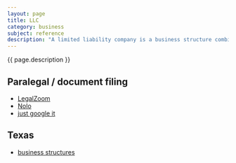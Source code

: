 ```yaml
---
layout: page
title: LLC
category: business
subject: reference
description: "A limited liability company is a business structure combining the pass-through taxation of a sole-proprietorship with the limited liability of a corporation."
---
```


{{ page.description }}

Paralegal / document filing
---------------------------
* [LegalZoom](http://www.legalzoom.com/business/business-formation/llc-overview.html)
* [Nolo](http://www.nolo.com/products/online-texas-llc-ptltx.html)
* [just google it](https://www.google.com/search?q=LLC)

Texas
-----
* [business structures](http://www.sos.state.tx.us/corp/businessstructure.shtml)
